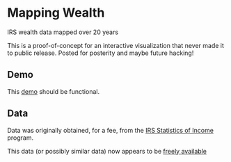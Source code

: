 Mapping Wealth
==============

IRS wealth data mapped over 20 years

This is a proof-of-concept for an interactive visualization that never made it to public release. Posted for posterity and maybe future hacking!

Demo
----

This [demo](http://assets.sunlightlabs.com.s3.amazonaws.com/mapping_wealth/choropleth.html) should be functional.

Data
----
Data was originally obtained, for a fee, from the [IRS Statistics of Income](http://www.irs.gov/uac/SOI-Tax-Stats-Statistics-of-Income) program.

This data (or possibly similar data) now appears to be [freely available](http://www.irs.gov/uac/SOI-Tax-Stats-County-Data)
